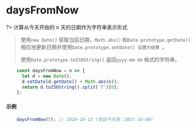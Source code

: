 # daysFromNow

?> 计算从今天开始的 n 天的日期作为字符串表示形式

> 使用`new Date()` 获取当前日期，`Math.abs()` 和`Date.prototype.getDate()` 相应地更新日期并使用`Date.prototype.setDate() 设置为结果 `。
>
> 使用`Date.prototype.toISOString()` 返回`yyyy-mm-dd` 格式的字符串。

```js
	const daysFromNow = n => {
	  let d = new Date();
	  d.setDate(d.getDate() + Math.abs(n));
	  return d.toISOString().split('T')[0];
	};
```

#### 示例

```js
	daysFromNow(5); // 2020-10-13 (假设今天是：2021-10-08)
```